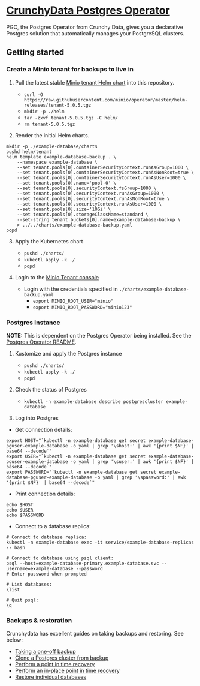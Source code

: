 
# [CrunchyData Postgres Operator](https://access.crunchydata.com/documentation/postgres-operator/v5/)

PGO, the Postgres Operator from Crunchy Data, gives you a declarative Postgres solution that automatically manages your PostgreSQL clusters.

## Getting started

### Create a Minio tenant for backups to live in

1. Pull the latest stable [Minio tenant Helm chart](https://min.io/docs/minio/kubernetes/upstream/operations/install-deploy-manage/deploy-operator-helm.html#deploy-a-tenant) into this repository.
    - `curl -O https://raw.githubusercontent.com/minio/operator/master/helm-releases/tenant-5.0.5.tgz`
    - `mkdir -p ./helm`
    - `tar -zxvf tenant-5.0.5.tgz -C helm/`
    - `rm tenant-5.0.5.tgz`

2. Render the initial Helm charts.
```
mkdir -p ./example-database/charts
pushd helm/tenant
helm template example-database-backup . \
    --namespace example-database \
    --set tenant.pools[0].containerSecurityContext.runAsGroup=1000 \
    --set tenant.pools[0].containerSecurityContext.runAsNonRoot=true \
    --set tenant.pools[0].containerSecurityContext.runAsUser=1000 \
    --set tenant.pools[0].name='pool-0' \
    --set tenant.pools[0].securityContext.fsGroup=1000 \
    --set tenant.pools[0].securityContext.runAsGroup=1000 \
    --set tenant.pools[0].securityContext.runAsNonRoot=true \
    --set tenant.pools[0].securityContext.runAsUser=1000 \
    --set tenant.pools[0].size='10Gi' \
    --set tenant.pools[0].storageClassName=standard \
    --set-string tenant.buckets[0].name=example-database-backup \
    > ../../charts/example-database-backup.yaml
popd
```

3. Apply the Kubernetes chart
    - `pushd ./charts/`
    - `kubectl apply -k ./`
    - `popd`

4. Login to the [Minio Tenant console](https://example-database-backup.home.arpa/)
    - Login with the credentials specified in `./charts/example-database-backup.yaml`
        - `export MINIO_ROOT_USER="minio"`
        - `export MINIO_ROOT_PASSWORD="minio123"`


### Postgres Instance

**NOTE:** This is dependent on the Postgres Operator being installed. See the [Postgres Operator README](../../operations/data/README.md).

1. Kustomize and apply the Postgres instance
    - `pushd ./charts/`
    - `kubectl apply -k ./`
    - `popd`

2. Check the status of Postgres
    - `kubectl -n example-database describe postgrescluster example-database`

3. Log into Postgres
- Get connection details:
```
export HOST="`kubectl -n example-database get secret example-database-pguser-example-database -o yaml | grep '\shost:' | awk '{print $NF}' | base64 --decode`"
export USER="`kubectl -n example-database get secret example-database-pguser-example-database -o yaml | grep '\suser:' | awk '{print $NF}' | base64 --decode`"
export PASSWORD="`kubectl -n example-database get secret example-database-pguser-example-database -o yaml | grep '\spassword:' | awk '{print $NF}' | base64 --decode`"
```

- Print connection details:
```
echo $HOST
echo $USER
echo $PASSWORD
```

- Connect to a database replica:
```
# Connect to database replica:
kubectl -n example-database exec -it service/example-database-replicas -- bash

# Connect to database using psql client:
psql --host=example-database-primary.example-database.svc --username=example-database --password
# Enter password when prompted

# List databases:
\list

# Quit psql:
\q
```

### Backups & restoration

Crunchydata has excellent guides on taking backups and restoring. See below:
- [Taking a one-off backup](https://access.crunchydata.com/documentation/postgres-operator/v5/tutorial/backup-management/#taking-a-one-off-backup)
- [Clone a Postgres cluster from backup](https://access.crunchydata.com/documentation/postgres-operator/5.3.2/tutorial/disaster-recovery/#clone-a-postgres-cluster)
- [Perform a point in time recovery](https://access.crunchydata.com/documentation/postgres-operator/5.3.2/tutorial/disaster-recovery/#perform-a-point-in-time-recovery-pitr)
- [Perform an in-place point in time recovery](https://access.crunchydata.com/documentation/postgres-operator/5.3.2/tutorial/disaster-recovery/#perform-an-in-place-point-in-time-recovery-pitr)
- [Restore individual databases](https://access.crunchydata.com/documentation/postgres-operator/5.3.2/tutorial/disaster-recovery/#restore-individual-databases)


